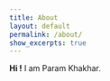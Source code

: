 ```yaml
---
title: About
layout: default
permalink: /about/
show_excerpts: true
---
```


**Hi !** I am Param Khakhar.
